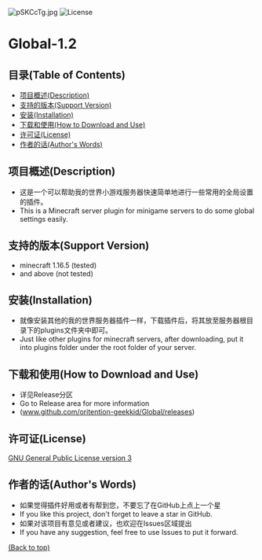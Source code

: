 ![pSKCcTg.jpg](https://s1.ax1x.com/2023/01/13/pSKCcTg.jpg)
![License](https://img.shields.io/github/license/oritention-geekkid/Global)

# Global-1.2
## 目录(Table of Contents)
- [项目概述(Description)](#项目概述--description-)
- [支持的版本(Support Version)](#支持的版本--support-version-)
- [安装(Installation)](#安装--installation-)
- [下载和使用(How to Download and Use)](#下载和使用--How-to-Download-and-Use-)
- [许可证(License)](#许可证--license-)
- [作者的话(Author's Words)](#作者的话--authors-words-)

## 项目概述(Description)
* 这是一个可以帮助我的世界小游戏服务器快速简单地进行一些常用的全局设置的插件。
* This is a Minecraft server plugin for minigame servers to do some global settings easily.

## 支持的版本(Support Version)
* minecraft 1.16.5 (tested)
* and above (not tested)

## 安装(Installation)
* 就像安装其他的我的世界服务器插件一样，下载插件后，将其放至服务器根目录下的plugins文件夹中即可。
* Just like other plugins for minecraft servers, after downloading, put it into plugins folder under the root folder of your server.

## 下载和使用(How to Download and Use)
* 详见Release分区
* Go to Release area for more information
* (www.github.com/oritention-geekkid/Global/releases)

## 许可证(License)
[GNU General Public License version 3](https://opensource.org/licenses/GPL-3.0)

## 作者的话(Author's Words)
- 如果觉得插件好用或者有帮到您，不要忘了在GitHub上点上一个星
- If you like this project, don't forget to leave a star in GitHub.
- 如果对该项目有意见或者建议，也欢迎在Issues区域提出
- If you have any suggestion, feel free to use Issues to put it forward.

[(Back to top)](#目录--table-of-contents-)
